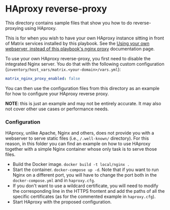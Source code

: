 # HAproxy reverse-proxy

This directory contains sample files that show you how to do reverse-proxying using HAproxy.

This is for when you wish to have your own HAproxy instance sitting in front of Matrix services installed by this playbook.
See the [Using your own webserver, instead of this playbook's nginx proxy](../../docs/configuring-playbook-own-webserver.md) documentation page.

To use your own HAproxy reverse-proxy, you first need to disable the integrated Nginx server.
You do that with the following custom configuration (`inventory/host_vars/matrix.<your-domain>/vars.yml`):

```yaml
matrix_nginx_proxy_enabled: false
```

You can then use the configuration files from this directory as an example for how to configure your HAproxy reverse proxy.

**NOTE**: this is just an example and may not be entirely accurate. It may also not cover other use cases or performance needs.

### Configuration

HAproxy, unlike Apache, Nginx and others, does not provide you with a webserver to serve static files (i.e., `/.well-known/` directory). For this reason, in this folder you can find an example on how to use HAproxy together with a simple Nginx container whose only task is to serve those files.

* Build the Docker image. `docker build -t local/nginx .` 
* Start the container. `docker-compose up -d`. Note that if you want to run Nginx on a different port, you will have to change the port both in the `docker-compose.yml` and in `haproxy.cfg`.
* If you don't want to use a wildcard certificate, you will need to modify the corresponding line in the HTTPS frontent and add the paths of all the specific certificates (as for the commented example in `haproxy.cfg`).
* Start HAproxy with the proposed configuration.
